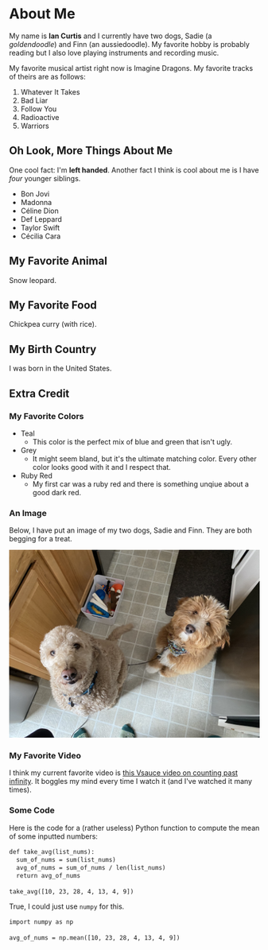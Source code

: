 # About Me

My name is **Ian Curtis** and I currently have two dogs, Sadie (a *goldendoodle*) and Finn (an aussiedoodle). My favorite hobby is probably reading but I also love playing instruments and recording music.

My favorite musical artist right now is Imagine Dragons. My favorite tracks of theirs are as follows:
1. Whatever It Takes
2. Bad Liar
3. Follow You
4. Radioactive
5. Warriors

## Oh Look, More Things About Me

One cool fact: I'm **left handed**. Another fact I think is cool about me is I have *four* younger siblings.
* Bon Jovi
* Madonna
* Céline Dion
* Def Leppard
* Taylor Swift
* Cécilia Cara

## My Favorite Animal

Snow leopard.

## My Favorite Food

Chickpea curry (with rice).

## My Birth Country

I was born in the United States.

## Extra Credit

### My Favorite Colors

* Teal
  * This color is the perfect mix of blue and green that isn't ugly.
* Grey
  * It might seem bland, but it's the ultimate matching color. Every other color looks good with it and I respect that.
* Ruby Red
  * My first car was a ruby red and there is something unqiue about a good dark red.

### An Image

Below, I have put an image of my two dogs, Sadie and Finn. They are both begging for a treat.

![Sadie and Finn, my dogs.](/assets/sadie_finn.jpeg)

### My Favorite Video

I think my current favorite video is [this Vsauce video on counting past infinity](https://www.youtube.com/watch?v=SrU9YDoXE88). It boggles my mind every time I watch it (and I've watched it many times).

### Some Code

Here is the code for a (rather useless) Python function to compute the mean of some inputted numbers:

```
def take_avg(list_nums):
  sum_of_nums = sum(list_nums)
  avg_of_nums = sum_of_nums / len(list_nums)
  return avg_of_nums

take_avg([10, 23, 28, 4, 13, 4, 9])
```

True, I could just use `numpy` for this.

```
import numpy as np

avg_of_nums = np.mean([10, 23, 28, 4, 13, 4, 9])
```
